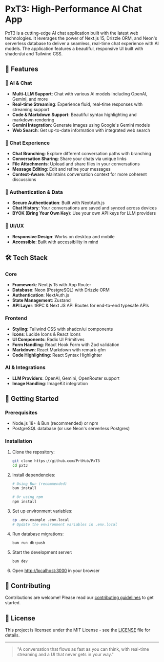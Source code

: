 # PxT3: High-Performance AI Chat App

PxT3 is a cutting-edge AI chat application built with the latest web technologies. It leverages the power of Next.js 15, Drizzle ORM, and Neon's serverless database to deliver a seamless, real-time chat experience with AI models. The application features a beautiful, responsive UI built with shadcn/ui and Tailwind CSS.

## 🚀 Features

### 🤖 AI & Chat
- **Multi-LLM Support**: Chat with various AI models including OpenAI, Gemini, and more
- **Real-time Streaming**: Experience fluid, real-time responses with streaming support
- **Code & Markdown Support**: Beautiful syntax highlighting and markdown rendering
- **Gemini Integration**: Generate images using Google's Gemini models
- **Web Search**: Get up-to-date information with integrated web search

### 💬 Chat Experience
- **Chat Branching**: Explore different conversation paths with branching
- **Conversation Sharing**: Share your chats via unique links
- **File Attachments**: Upload and share files in your conversations
- **Message Editing**: Edit and refine your messages
- **Context-Aware**: Maintains conversation context for more coherent discussions

### 🔐 Authentication & Data
- **Secure Authentication**: Built with NextAuth.js
- **Chat History**: Your conversations are saved and synced across devices
- **BYOK (Bring Your Own Key)**: Use your own API keys for LLM providers

### 🎨 UI/UX
- **Responsive Design**: Works on desktop and mobile
- **Accessible**: Built with accessibility in mind

## 🛠️ Tech Stack

### Core
- **Framework**: Next.js 15 with App Router
- **Database**: Neon (PostgreSQL) with Drizzle ORM
- **Authentication**: NextAuth.js
- **State Management**: Zustand
- **API Layer**: tRPC & Next JS API Routes for end-to-end typesafe APIs

### Frontend
- **Styling**: Tailwind CSS with shadcn/ui components
- **Icons**: Lucide Icons & React Icons
- **UI Components**: Radix UI Primitives
- **Form Handling**: React Hook Form with Zod validation
- **Markdown**: React Markdown with remark-gfm
- **Code Highlighting**: React Syntax Highlighter

### AI & Integrations
- **LLM Providers**: OpenAI, Gemini, OpenRouter support
- **Image Handling**: ImageKit integration

## 🚀 Getting Started

### Prerequisites
- Node.js 18+ & Bun (recommended) or npm
- PostgreSQL database (or use Neon's serverless Postgres)

### Installation

1. Clone the repository:
   ```bash
   git clone https://github.com/PrtHub/PxT3
   cd pxt3
   ```

2. Install dependencies:
   ```bash
   # Using Bun (recommended)
   bun install
   
   # Or using npm
   npm install
   ```

3. Set up environment variables:
   ```bash
   cp .env.example .env.local
   # Update the environment variables in .env.local
   ```

4. Run database migrations:
   ```bash
   bun run db:push
   ```

5. Start the development server:
   ```bash
   bun dev
   ```

6. Open [http://localhost:3000](http://localhost:3000) in your browser

## 🤝 Contributing

Contributions are welcome! Please read our [contributing guidelines](CONTRIBUTING.md) to get started.

## 📄 License

This project is licensed under the MIT License - see the [LICENSE](LICENSE) file for details.

---

> "A conversation that flows as fast as you can think, with real-time streaming and a UI that never gets in your way."
